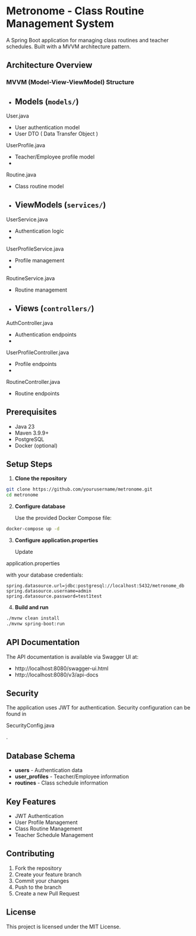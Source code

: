 # Metronome - Class Routine Management System

A Spring Boot application for managing class routines and teacher schedules. Built with a MVVM architecture pattern.

## Architecture Overview

### MVVM (Model-View-ViewModel) Structure

- **Models** (`models/`)
  - 

User.java

- User authentication model
- User DTO ( Data Transfer Object )

UserProfile.java

- Teacher/Employee profile model
-

Routine.java

- Class routine model

- **ViewModels** (`services/`)
  - 

UserService.java

- Authentication logic
-

UserProfileService.java

- Profile management
-

RoutineService.java

- Routine management

- **Views** (`controllers/`)
  - 

AuthController.java

- Authentication endpoints
-

UserProfileController.java

- Profile endpoints
-

RoutineController.java

- Routine endpoints

## Prerequisites

- Java 23
- Maven 3.9.9+
- PostgreSQL
- Docker (optional)

## Setup Steps

1. **Clone the repository**
```bash
git clone https://github.com/yourusername/metronome.git
cd metronome
```

2. **Configure database**

   Use the provided Docker Compose file:
```bash
docker-compose up -d
```

3. **Configure application.properties**

   Update

application.properties

with your database credentials:
```properties
spring.datasource.url=jdbc:postgresql://localhost:5432/metronome_db
spring.datasource.username=admin
spring.datasource.password=test1test
```

4. **Build and run**
```bash
./mvnw clean install
./mvnw spring-boot:run
```

## API Documentation

The API documentation is available via Swagger UI at:
- http://localhost:8080/swagger-ui.html
- http://localhost:8080/v3/api-docs

## Security

The application uses JWT for authentication. Security configuration can be found in

SecurityConfig.java

.

## Database Schema

- **users** - Authentication data
- **user_profiles** - Teacher/Employee information
- **routines** - Class schedule information

## Key Features

- JWT Authentication
- User Profile Management
- Class Routine Management
- Teacher Schedule Management

## Contributing

1. Fork the repository
2. Create your feature branch
3. Commit your changes
4. Push to the branch
5. Create a new Pull Request

## License

This project is licensed under the MIT License.